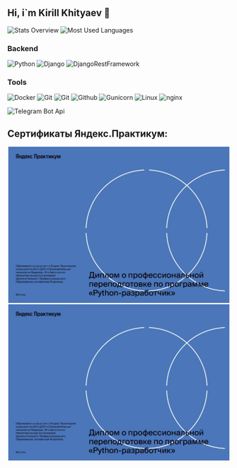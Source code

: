 ## Hi, i`m Kirill Khityaev 👋

![Stats Overview](https://github-readme-stats.vercel.app/api?username=khitK0101&show_icons=true&title_color=F8F8FF&icon_color=6A5ACD&text_color=FFFAFA&bg_color=151515)
![Most Used Languages](https://github-readme-stats.vercel.app/api/top-langs/?username=khitK0101&title_color=F8F8FF&icon_color=6A5ACD&text_color=FFFAFA&bg_color=151515&layout=compact)

### Backend

![Python](https://img.shields.io/badge/-Python-000?&logo=Python)
![Django](https://img.shields.io/badge/-Django-000?&logo=Django)
![DjangoRestFramework](https://img.shields.io/badge/-Django_Rest_Framework-000?&logo=Django)

### Tools

![Docker](https://img.shields.io/badge/-Docker-000?&logo=Docker)
![Git](https://img.shields.io/badge/-Git-000?&logo=Git)
![Git](https://img.shields.io/badge/-VisualStudioCode-000?&logo=VisualStudioCode)
![Github](https://img.shields.io/badge/-Github-000?&logo=Github)
![Gunicorn](https://img.shields.io/badge/-Gunicorn-000?&logo=Gunicorn)
![Linux](https://img.shields.io/badge/-Linux-000?&logo=Linux)
![nginx](https://img.shields.io/badge/-nginx-000?&logo=nginx)
<!-- ![Postman](https://img.shields.io/badge/-Postman-000?&logo=Postman) -->
![Telegram Bot Api](https://img.shields.io/badge/-TelegramBotApi-000?&logo=telegram)
<!--  ![Vim](https://img.shields.io/badge/-Vim-000?&logo=Vim) -->

## Сертификаты Яндекс.Практикум:

<div id="stat" align="center" gap="20">
    <img src="Certificate/KhityaevKirillRU.jpg" width="500">
    <img src="Certificate/KhityaevKirillRU.jpg" width="500">
</div>

<!--
Here are some ideas to get you started:

- 🔭 I’m currently working on ...
- 🌱 I’m currently learning ...
- 👯 I’m looking to collaborate on ...
- 🤔 I’m looking for help with ...
- 💬 Ask me about ...
- 📫 How to reach me: ...
- 😄 Pronouns: ...
- ⚡ Fun fact: ...
-->
